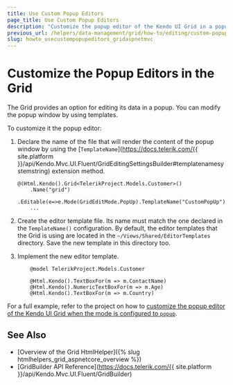 ```yaml
---
title: Use Custom Popup Editors
page_title: Use Custom Popup Editors
description: "Customize the popup editor of the Kendo UI Grid in a popup mode."
previous_url: /helpers/data-management/grid/how-to/editing/custom-popup-editor
slug: howto_usecustompopupeditors_gridaspnetmvc
---
```


# Customize the Popup Editors in the Grid

The Grid provides an option for editing its data in a popup. You can modify the popup window by using templates. 

To customize it the popup editor:

1. Declare the name of the file that will render the content of the popup window by using the [`TemplateName`](https://docs.telerik.com/{{ site.platform }}/api/Kendo.Mvc.UI.Fluent/GridEditingSettingsBuilder#templatenamesystemstring) extension method.

    ```
    @(Html.Kendo().Grid<TelerikProject.Models.Customer>()
        .Name("grid")
        .Editable(e=>e.Mode(GridEditMode.PopUp).TemplateName("CustomPopUp"))
        ...
    ```

2. Create the editor template file. Its name must match the one declared in the `TemplateName()` configuration. By default, the editor templates that the Grid is using are located in the `~/Views/Shared/EditorTemplates` directory. Save the new template in this directory too.

3. Implement the new editor template.

    ```CustomPopUp.cshtml
        @model TelerikProject.Models.Customer

        @Html.Kendo().TextBoxFor(m => m.ContactName)
        @Html.Kendo().NumericTextBoxFor(m => m.Age)
        @Html.Kendo().TextBoxFor(m => m.Country)
    ```

For a full example, refer to the project on how to [customize the popup editor of the Kendo UI Grid when the mode is configured to `popup`](https://github.com/telerik/ui-for-aspnet-mvc-examples/tree/master/grid/custom-popup-editor).

## See Also

* [Overview of the Grid HtmlHelper]({% slug htmlhelpers_grid_aspnetcore_overview %})
* [GridBuilder API Reference](https://docs.telerik.com/{{ site.platform }}/api/Kendo.Mvc.UI.Fluent/GridBuilder)
